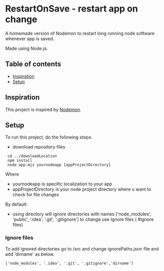 # RestartOnSave - restart app on change

A homemade version of Nodemon to restart long running node software whenever app is saved.

Made using Node.js.

## Table of contents

* [Inspiration](#inspiration)
* [Setup](#setup)

## Inspiration

This project is inspired by [Nodemon](https://www.npmjs.com/package/nodemon).

## Setup

To run this project, do the following steps:

* download repository files

```
 cd ../downloadLocation
 npm install
 node app.mjs yournodeapp [appProjectDirectory]
```

Where

- yournodeapp is specific localization to your app
- appProjectDirectory is your node project directory where u want to check for file changes

By default:

- using directory will ignore directories with names ['node_modules', 'public', '.idea', '.git', '.gitignore'] to change use Ignore files (
  #ignore files)

### Ignore files

To add ignored directories go to /src and change ignorePaths.json file and add 'dirname' as below.

```
['node_modules', '.idea', '.git', '.gitignore','dirname']
```

